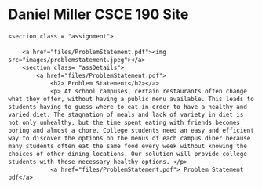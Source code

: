 
<html>
<body>
<h1>Daniel Miller CSCE 190 Site</h1>

    <section class = "assignment">

        <a href="files/ProblemStatement.pdf"><img src="images/problemstatement.jpeg"></a>
        <section class= "assDetails">
            <a href="files/ProblemStatement.pdf">
                <h2> Problem Statement</h2></a>
                <p> At school campuses, certain restaurants often change what they offer, without having a public menu available. This leads to students having to guess where to eat in order to have a healthy and varied diet. The stagnation of meals and lack of variety in diet is not only unhealthy, but the time spent eating with friends becomes boring and almost a chore. College students need an easy and efficient way to discover the options on the menus of each campus diner because many students often eat the same food every week without knowing the choices of other dining locations. Our solution will provide college students with those necessary healthy options. </p>
                <a href="files/ProblemStatement.pdf"> Problem Statement pdf</a>
</section>
    </section>
</body>
</html>
